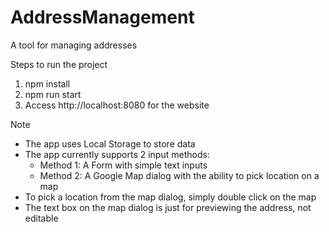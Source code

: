 # AddressManagement
A tool for managing addresses

Steps to run the project

1. npm install
2. npm run start
3. Access http://localhost:8080 for the website

Note
* The app uses Local Storage to store data
* The app currently supports 2 input methods: 
  - Method 1: A Form with simple text inputs
  - Method 2: A Google Map dialog with the ability to pick location on a map
* To pick a location from the map dialog, simply double click on the map
* The text box on the map dialog is just for previewing the address, not editable
